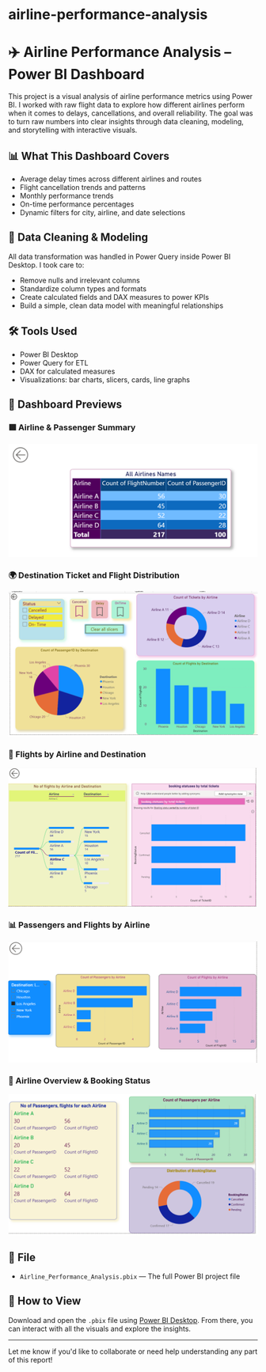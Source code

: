 # airline-performance-analysis

# ✈️ Airline Performance Analysis – Power BI Dashboard

This project is a visual analysis of airline performance metrics using Power BI. I worked with raw flight data to explore how different airlines perform when it comes to delays, cancellations, and overall reliability. The goal was to turn raw numbers into clear insights through data cleaning, modeling, and storytelling with interactive visuals.

## 📊 What This Dashboard Covers

- Average delay times across different airlines and routes
- Flight cancellation trends and patterns
- Monthly performance trends
- On-time performance percentages
- Dynamic filters for city, airline, and date selections

## 🧹 Data Cleaning & Modeling

All data transformation was handled in Power Query inside Power BI Desktop. I took care to:
- Remove nulls and irrelevant columns
- Standardize column types and formats
- Create calculated fields and DAX measures to power KPIs
- Build a simple, clean data model with meaningful relationships

## 🛠 Tools Used

- Power BI Desktop
- Power Query for ETL
- DAX for calculated measures
- Visualizations: bar charts, slicers, cards, line graphs

## 📸 Dashboard Previews

### 🟪 Airline & Passenger Summary
![Airline Summary](Screenshots/airline_passenger_summary.png)

### 🌍 Destination Ticket and Flight Distribution
![Destinations Overview](Screenshots/destination_ticket_flight_distribution.png)

### 🔀 Flights by Airline and Destination
![Flight Tree](Screenshots/flights_by_airline_and_destination.png)

### 📊 Passengers and Flights by Airline
![Passenger vs Flights](Screenshots/passenger_and_flight_count_by_airline.png)

### 📌 Airline Overview & Booking Status
![Status Breakdown](Screenshots/airline_overview_status_distribution.png)

## 📁 File

- `Airline_Performance_Analysis.pbix` — The full Power BI project file

## 📌 How to View

Download and open the `.pbix` file using [Power BI Desktop](https://powerbi.microsoft.com/en-us/desktop/). From there, you can interact with all the visuals and explore the insights.

---

Let me know if you'd like to collaborate or need help understanding any part of this report!
